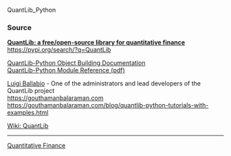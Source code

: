 QuantLib_Python             
### Source                
[**QuantLib: a free/open-source library for quantitative finance**](https://www.quantlib.org/)
https://pypi.org/search/?q=QuantLib

[QuantLib-Python Object Building Documentation](https://quantlib-python-docs.readthedocs.io/en/latest/)              
[QuantLib-Python Module Reference (pdf)](https://quantlib-python-docs.readthedocs.io/_/downloads/en/latest/pdf/)          

[Luigi Ballabio](https://github.com/lballabio) - One of the administrators and lead developers of the QuantLib project            
https://gouthamanbalaraman.com            
https://gouthamanbalaraman.com/blog/quantlib-python-tutorials-with-examples.html           

[Wiki: QuantLib](https://en.wikipedia.org/wiki/QuantLib)           
- - -
[Quantitative Finance](https://quant.stackexchange.com)
